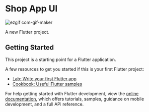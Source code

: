 # Shop App UI
![ezgif com-gif-maker](https://user-images.githubusercontent.com/81623956/201496604-0d6d6ef5-0f28-49fb-ae5e-f08a10cfa3f5.gif)

A new Flutter project.

## Getting Started

This project is a starting point for a Flutter application.

A few resources to get you started if this is your first Flutter project:

- [Lab: Write your first Flutter app](https://docs.flutter.dev/get-started/codelab)
- [Cookbook: Useful Flutter samples](https://docs.flutter.dev/cookbook)

For help getting started with Flutter development, view the
[online documentation](https://docs.flutter.dev/), which offers tutorials,
samples, guidance on mobile development, and a full API reference.
